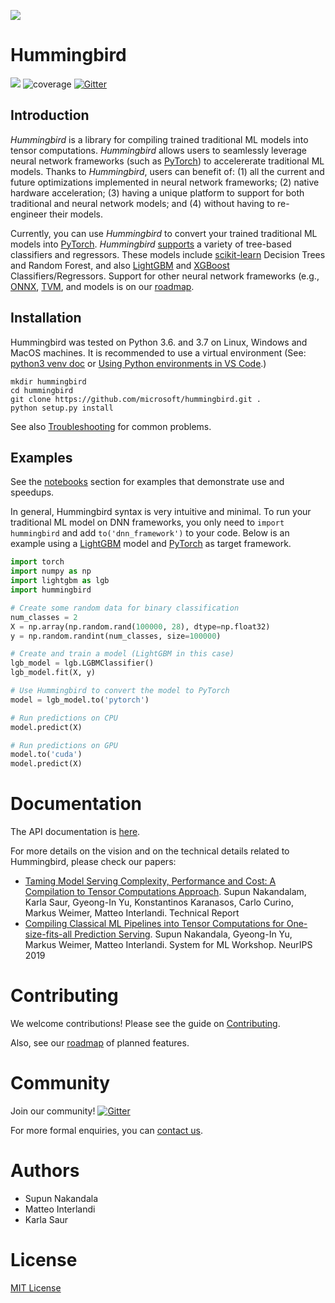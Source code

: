 [![](https://i.imgur.com/0pp9lMS.png?1)](https://github.com/microsoft/hummingbird/)

# Hummingbird

![](https://github.com/microsoft/hummingbird/workflows/Python%20application/badge.svg?branch=develop)
![coverage](https://codecov.io/gh/microsoft/hummingbird/branch/master/graph/badge.svg)
[![Gitter](https://badges.gitter.im/hummingbird-ml/community.svg)](https://gitter.im/hummingbird-ml/community?utm_source=badge&utm_medium=badge&utm_campaign=pr-badge)

## Introduction
*Hummingbird* is a library for compiling trained traditional ML models into tensor computations. *Hummingbird* allows users to seamlessly leverage neural network frameworks (such as [PyTorch](https://pytorch.org/)) to accelererate traditional ML models. Thanks to *Hummingbird*, users can benefit of: (1) all the current and future optimizations implemented in neural network frameworks; (2) native hardware acceleration; (3) having a unique platform to support for both traditional and neural network models; and (4) without having to re-engineer their models.

Currently, you can use *Hummingbird* to convert your trained traditional ML models into [PyTorch](https://pytorch.org/). *Hummingbird* [supports](https://github.com/microsoft/hummingbird/wiki/Supported-Operators) a variety of tree-based classifiers and regressors.  These models include
[scikit-learn](https://scikit-learn.org/stable/) Decision Trees and Random Forest, and also [LightGBM](https://github.com/Microsoft/LightGBM) and [XGBoost](https://github.com/dmlc/xgboost) Classifiers/Regressors. Support for other neural network frameworks (e.g., [ONNX](https://onnx.ai/), [TVM](https://docs.tvm.ai/), and models is on our [roadmap](wiki/Roadmap-for-Upcoming-Features-and-Support).

## Installation

Hummingbird was tested on Python 3.6. and 3.7 on Linux, Windows and MacOS machines.  It is recommended to use a virtual environment (See: [python3 venv doc](https://docs.python.org/3/tutorial/venv.html) or [Using Python environments in VS Code](https://code.visualstudio.com/docs/python/environments).)
```
mkdir hummingbird
cd hummingbird
git clone https://github.com/microsoft/hummingbird.git .
python setup.py install
```



See also [Troubleshooting](TROUBLESHOOTING.md) for common problems.

## Examples

See the [notebooks](notebooks) section for examples that demonstrate use and speedups.

In general, Hummingbird syntax is very intuitive and minimal. To run your traditional ML model on DNN frameworks, you only need to `import hummingbird` and add `to('dnn_framework')` to your code. Below is an example using a [LightGBM](https://lightgbm.readthedocs.io/en/latest/) model and [PyTorch](https://pytorch.org/) as target framework.

```python
import torch
import numpy as np
import lightgbm as lgb
import hummingbird

# Create some random data for binary classification
num_classes = 2
X = np.array(np.random.rand(100000, 28), dtype=np.float32)
y = np.random.randint(num_classes, size=100000)

# Create and train a model (LightGBM in this case)
lgb_model = lgb.LGBMClassifier()
lgb_model.fit(X, y)

# Use Hummingbird to convert the model to PyTorch
model = lgb_model.to('pytorch')

# Run predictions on CPU
model.predict(X)

# Run predictions on GPU
model.to('cuda')
model.predict(X)
```

# Documentation

The API documentation is [here](https://microsoft.github.io/hummingbird/).

For more details on the vision and on the technical details related to Hummingbird, please check our papers:

* [Taming Model Serving Complexity, Performance and Cost: A Compilation to Tensor Computations Approach](https://scnakandala.github.io/papers/TR_2020_Hummingbird.pdf). Supun Nakandalam, Karla Saur, Gyeong-In Yu, Konstantinos Karanasos, Carlo Curino, Markus Weimer, Matteo Interlandi. Technical Report
* [Compiling Classical ML Pipelines into Tensor Computations for One-size-fits-all Prediction Serving](http://learningsys.org/neurips19/assets/papers/27_CameraReadySubmission_Hummingbird%20(5).pdf). Supun Nakandala, Gyeong-In Yu, Markus Weimer, Matteo Interlandi. System for ML Workshop. NeurIPS 2019

# Contributing

We welcome contributions! Please see the guide on [Contributing](CONTRIBUTING.md).

Also, see our [roadmap](wiki/Roadmap-for-Upcoming-Features-and-Support) of planned features.

# Community

Join our community! [![Gitter](https://badges.gitter.im/hummingbird-ml/community.svg)](https://gitter.im/hummingbird-ml/community?utm_source=badge&utm_medium=badge&utm_campaign=pr-badge)

 For more formal enquiries, you can [contact us](mailto:hummingbird-dev@microsoft.com).

# Authors

* Supun Nakandala
* Matteo Interlandi
* Karla Saur

# License
[MIT License](LICENSE)
